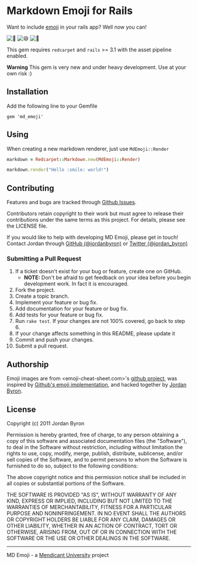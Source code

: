 # Markdown Emoji for Rails

Want to include [emoji](http://www.emoji-cheat-sheet.com/) in your rails app? Well now you can!

![:balloon:](https://github.com/mendicant-university/md_emoji/raw/master/vendor/assets/images/emojis/balloon.png)
![:smile:](https://github.com/mendicant-university/md_emoji/raw/master/vendor/assets/images/emojis/smile.png)
![:balloon:](https://github.com/mendicant-university/md_emoji/raw/master/vendor/assets/images/emojis/balloon.png)

This gem requires `redcarpet` and `rails` >= 3.1 with the asset pipeline enabled.

**Warning** This gem is very new and under heavy development. Use at your own risk :)

## Installation

Add the following line to your Gemfile

```
gem 'md_emoji'
```

## Using

When creating a new markdown renderer, just use `MdEmoji::Render`

```ruby
markdown = Redcarpet::Markdown.new(MdEmoji::Render)

markdown.render("Hello :smile: world!")
```

## Contributing

Features and bugs are tracked through [Github Issues](https://github.com/mendicant-university/md_emoji/issues).

Contributors retain copyright to their work but must agree to release their
contributions under the same terms as this project. For details, please see the LICENSE file.

If you would like to help with developing MD Emoji, please get in touch!
Contact Jordan through [GitHub (@jordanbyron)](https://github.com/jordanbyron) or [Twitter (@jordan_byron)](http://twitter.com/jordan_byron)

### Submitting a Pull Request

1. If a ticket doesn't exist for your bug or feature, create one on GitHub.
    - **NOTE:** Don't be afraid to get feedback on your idea before you begin development work. In fact it is encouraged.
2. Fork the project.
3. Create a topic branch.
4. Implement your feature or bug fix.
5. Add documentation for your feature or bug fix.
6. Add tests for your feature or bug fix.
7. Run `rake test`. If your changes are not 100% covered, go back to step 6.
8. If your change affects something in this README, please update it
9. Commit and push your changes.
10. Submit a pull request.

## Authorship

Emoji images are from <emoji-cheat-sheet.com>'s [github project](https://github.com/arvida/emoji-cheat-sheet.com), was inspired by [Github's emoji implementation](https://github.com/blog/816-emoji), and hacked together by [Jordan Byron](http://jordanbyron.com).

## License

Copyright (c) 2011 Jordan Byron

Permission is hereby granted, free of charge, to any person obtaining a copy of this software and associated documentation files (the "Software"), to deal in the Software without restriction, including without limitation the rights to use, copy, modify, merge, publish, distribute, sublicense, and/or sell copies of the Software, and to permit persons to whom the Software is furnished to do so, subject to the following conditions:

The above copyright notice and this permission notice shall be included in all copies or substantial portions of the Software.

THE SOFTWARE IS PROVIDED "AS IS", WITHOUT WARRANTY OF ANY KIND, EXPRESS OR IMPLIED, INCLUDING BUT NOT LIMITED TO THE WARRANTIES OF MERCHANTABILITY, FITNESS FOR A PARTICULAR PURPOSE AND NONINFRINGEMENT. IN NO EVENT SHALL THE AUTHORS OR COPYRIGHT HOLDERS BE LIABLE FOR ANY CLAIM, DAMAGES OR OTHER LIABILITY, WHETHER IN AN ACTION OF CONTRACT, TORT OR OTHERWISE, ARISING FROM, OUT OF OR IN CONNECTION WITH THE SOFTWARE OR THE USE OR OTHER DEALINGS IN THE SOFTWARE.

---

MD Emoji - a [Mendicant University](http://mendicantuniversity.org) project